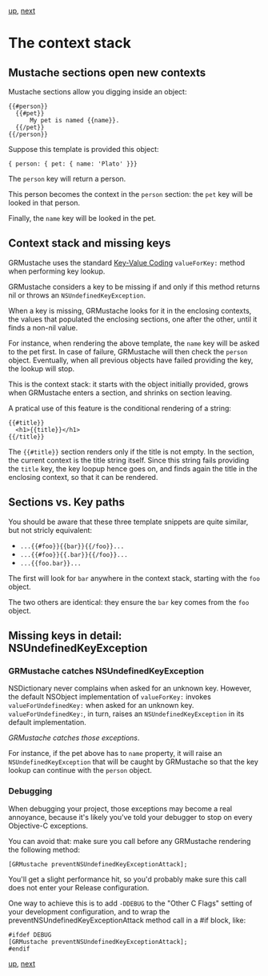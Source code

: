 [up](../runtime.md), [next](loops.md)

The context stack
=================

Mustache sections open new contexts
-----------------------------------

Mustache sections allow you digging inside an object:

    {{#person}}
      {{#pet}}
          My pet is named {{name}}.
      {{/pet}}
    {{/person}}

Suppose this template is provided this object:

    { person: { pet: { name: 'Plato' }}}

The `person` key will return a person.

This person becomes the context in the `person` section: the `pet` key will be looked in that person.

Finally, the `name` key will be looked in the pet.


Context stack and missing keys
------------------------------

GRMustache uses the standard [Key-Value Coding](http://developer.apple.com/documentation/Cocoa/Conceptual/KeyValueCoding/Articles/KeyValueCoding.html) `valueForKey:` method when performing key lookup.

GRMustache considers a key to be missing if and only if this method returns nil or throws an `NSUndefinedKeyException`.

When a key is missing, GRMustache looks for it in the enclosing contexts, the values that populated the enclosing sections, one after the other, until it finds a non-nil value.

For instance, when rendering the above template, the `name` key will be asked to the pet first. In case of failure, GRMustache will then check the `person` object. Eventually, when all previous objects have failed providing the key, the lookup will stop.

This is the context stack: it starts with the object initially provided, grows when GRMustache enters a section, and shrinks on section leaving.

A pratical use of this feature is the conditional rendering of a string:

```
{{#title}}
  <h1>{{title}}</h1>
{{/title}}
```

The `{{#title}}` section renders only if the title is not empty. In the section, the current context is the title string itself. Since this string fails providing the `title` key, the key loopup hence goes on, and finds again the title in the enclosing context, so that it can be rendered.

Sections vs. Key paths
----------------------

You should be aware that these three template snippets are quite similar, but not stricly equivalent:

- `...{{#foo}}{{bar}}{{/foo}}...`
- `...{{#foo}}{{.bar}}{{/foo}}...`
- `...{{foo.bar}}...`

The first will look for `bar` anywhere in the context stack, starting with the `foo` object.

The two others are identical: they ensure the `bar` key comes from the `foo` object.


Missing keys in detail: NSUndefinedKeyException
-----------------------------------------------

### GRMustache catches NSUndefinedKeyException

NSDictionary never complains when asked for an unknown key. However, the default NSObject implementation of `valueForKey:` invokes `valueForUndefinedKey:` when asked for an unknown key. `valueForUndefinedKey:`, in turn, raises an `NSUndefinedKeyException` in its default implementation.

*GRMustache catches those exceptions*.

For instance, if the pet above has to `name` property, it will raise an `NSUndefinedKeyException` that will be caught by GRMustache so that the key lookup can continue with the `person` object.

### Debugging

When debugging your project, those exceptions may become a real annoyance, because it's likely you've told your debugger to stop on every Objective-C exceptions.

You can avoid that: make sure you call before any GRMustache rendering the following method:

    [GRMustache preventNSUndefinedKeyExceptionAttack];

You'll get a slight performance hit, so you'd probably make sure this call does not enter your Release configuration.

One way to achieve this is to add `-DDEBUG` to the "Other C Flags" setting of your development configuration, and to wrap the preventNSUndefinedKeyExceptionAttack method call in a #if block, like:

```objc
#ifdef DEBUG
[GRMustache preventNSUndefinedKeyExceptionAttack];
#endif
```

[up](../runtime.md), [next](loops.md)

